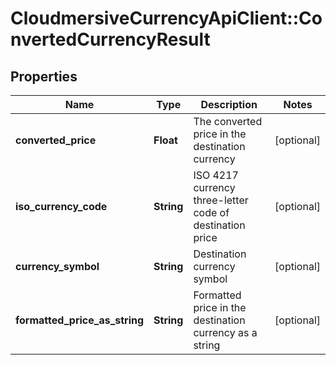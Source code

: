 # CloudmersiveCurrencyApiClient::ConvertedCurrencyResult

## Properties
Name | Type | Description | Notes
------------ | ------------- | ------------- | -------------
**converted_price** | **Float** | The converted price in the destination currency | [optional] 
**iso_currency_code** | **String** | ISO 4217 currency three-letter code of destination price | [optional] 
**currency_symbol** | **String** | Destination currency symbol | [optional] 
**formatted_price_as_string** | **String** | Formatted price in the destination currency as a string | [optional] 


